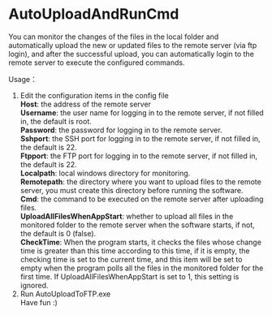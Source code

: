 # AutoUploadAndRunCmd

You can monitor the changes of the files in the local folder and automatically upload the new or updated files to the remote server (via ftp login), and after the successful upload, you can automatically login to the remote server to execute the configured commands.

Usage：  
1. Edit the configuration items in the config file  
**Host**: the address of the remote server  
**Username**: the user name for logging in to the remote server, if not filled in, the default is root.  
**Password**: the password for logging in to the remote server.  
**Sshport**: the SSH port for logging in to the remote server, if not filled in, the default is 22.  
**Ftpport**: the FTP port for logging in to the remote server, if not filled in, the default is 22.  
**Localpath**: local windows directory for monitoring.  
**Remotepath**: the directory where you want to upload files to the remote server, you must create this directory before running the software.  
**Cmd**: the command to be executed on the remote server after uploading files.  
**UploadAllFilesWhenAppStart**: whether to upload all files in the monitored folder to the remote server when the software starts, if not, the default is 0 (false).  
**CheckTime**: When the program starts, it checks the files whose change time is greater than this time according to this time, if it is empty, the checking time is set to the current time, and this item will be set to empty when the program polls all the files in the monitored folder for the first time. If UploadAllFilesWhenAppStart is set to 1, this setting is ignored.  
3. Run AutoUploadToFTP.exe  
Have fun :)
